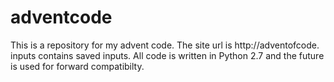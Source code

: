 # adventcode
This is a repository for my advent code.  The site url is http://adventofcode.
inputs contains saved inputs.
All code is written in Python 2.7 and the future is used for forward compatibilty.
